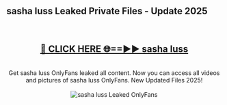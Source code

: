 <h2>sasha luss Leaked Private Files - Update 2025</h2>
<br>
<div align="center">
<h2><a href="https://cliphot.my.id/sasha_luss" rel="nofollow">🔴 CLICK HERE 🌐==►► sasha luss</a></h2>
<br>
Get sasha luss OnlyFans leaked all content. Now you can access all videos and pictures of sasha luss OnlyFans. New Updated Files 2025!
<br>
<br>
<a href="https://cliphot.my.id/sasha_luss" rel="nofollow" data-target="animated-image.originalLink"><img src="https://i.ibb.co.com/WyWwxjT/player-gif2.gif" alt="sasha luss Leaked OnlyFans" style="max-width: 100%; display: inline-block;" data-target="animated-image.originalImage"></a>
</div>
<br>